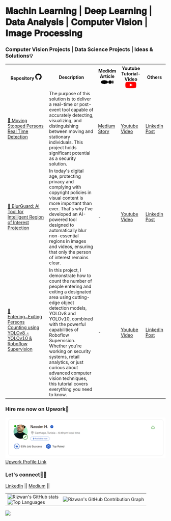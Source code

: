 # 𝐌𝐚𝐜𝐡𝐢𝐧 𝐋𝐞𝐚𝐫𝐧𝐢𝐧𝐠 | 𝐃𝐞𝐞𝐩 𝐋𝐞𝐚𝐫𝐧𝐢𝐧𝐠 | 𝐃𝐚𝐭𝐚 𝐀𝐧𝐚𝐥𝐲𝐬𝐢𝐬 | 𝐂𝐨𝐦𝐩𝐮𝐭𝐞𝐫 𝐕𝐢𝐬𝐢𝐨𝐧 | 𝐈𝐦𝐚𝐠𝐞 𝐏𝐫𝐨𝐜𝐞𝐬𝐬𝐢𝐧𝐠





<h3> Computer Vision Projects | Data Science Projects | Ideas & Solutions💡</h3>

<table>
<tr>  
    <th> Repository <img src="images/gh.png" width="20" height="20"></th>  
    <th>Description</th>  
    <th>Medidm Article <img src="images/md.svg" width="40" height="20"> </th>  
    <th>Youtube Tutorial- Video <img src="images/yt.png" width="35" height="20"> </th>  
    <th>Others</th>  
</tr>
    <tr>
        <td> <a href="https://github.com/Nassimos07/Moving-Stopped-Persons-Real-Time-Detection-using-YOLOv8-or-YOLOv10-Roboflow_Supervision"> 🚀 Moving Stopped Persons Real Time Detection </a></td>
        <td>The purpose of this solution is to deliver a real-time or post-event tool capable of accurately detecting, visualizing, and distinguishing between moving and stationary individuals. This project holds significant potential as a security solution.</td>
        <td><a href="https://medium.com/@nassim.hammami98/moving-stopped-persons-detection-using-yolov8-yolov10-supervison-126bffaec954"> Medium Story </a></td>
        <td><a href="https://www.youtube.com/watch?v=2iE7njAYJfc&list=PLFyl9hXJyrf8_2-Zrl6CDXjHmzKwgD1ln&pp=gAQBiAQB"> Youtube Video </a></td>
        <td><a href="https://www.linkedin.com/posts/nassim-hammami-771015217_computervison-yolov8-yolov9-activity-7229528097463619585-pBlj?utm_source=share&utm_medium=member_desktop">LinkedIn Post</a></td>
    </tr>
    <tr>
        <td> <a href="https://github.com/Nassimos07/YOLOv8_YOLOv10_Person_segmentation_blurred_AI_solution"> 🚀 BlurGuard: AI Tool for Intelligent Region of Interest Protection
 </a></td>
        <td> In today's digital age, protecting privacy and complying with copyright policies in visual content is more important than ever. That's why I've developed an AI-powered tool designed to automatically blur non-essential regions in images and videos, ensuring that only the person of interest remains clear.</td>
        <td><a> - </a></td>
        <td><a href="https://www.youtube.com/watch?v=_MJZID5qaQE"> Youtube Video </a></td>
        <td><a href="https://www.linkedin.com/posts/nassim-hammami-771015217_computervision-yolov8-imageprocessing-activity-7232050148745383936-9wJ8?utm_source=share&utm_medium=member_desktop">LinkedIn Post</a></td>
    </tr>
        <tr>
        <td> <a href="https://github.com/Nassimos07/Entering-Exiting-Persons-Counting-using-YOLOv8-YOLOv10-Roboflow-Supervision"> 🚀Entering−Exiting Persons Counting using YOLOv8 -YOLOv10 & Roboflow Supervision

 </a></td>
        <td>In this project, I demonstrate how to count the number of people entering and exiting a designated area using cutting-edge object detection models, YOLOv8 and YOLOv10, combined with the powerful capabilities of Roboflow Supervision. Whether you're working on security systems, retail analytics, or just curious about advanced computer vision techniques, this tutorial covers everything you need to know.</td>
        <td><a> - </a></td>
        <td><a href="https://www.youtube.com/watch?v=cJAiuTkZmmE"> Youtube Video </a></td>
        <td><a href="https://www.linkedin.com/posts/nassim-hammami-771015217_excited-to-announce-my-latest-project-activity-7073713645519609856-S8q2?utm_source=share&utm_medium=member_desktop">LinkedIn Post</a></td>
    </tr>
  
</table>

<h3>Hire me now on Upwork🚀</h3>
<a href="https://www.upwork.com/freelancers/~013cf1e92a2b62e552">
    <img src="images/im.png" /> 
    Upwork Profile Link 
</a>

<h3> Let's connect🚀💪</h3>   

<a href="https://www.linkedin.com/in/nassim-hammami-771015217/">LinkedIn</a> ||
<a href="https://medium.com/@nassim.hammami98">Medium</a> ||

<table>
  <tr>
    <td>
      <img src="https://github-readme-stats.vercel.app/api?username=Nassimos07&show_icons=true&theme=github-compact&bg_color=FFFFFF" alt="Rizwan's GitHub stats"/>
      <br>
      <img src="https://github-readme-stats.vercel.app/api/top-langs/?username=Nassimos07&layout=compact&bg_color=FFFFFF&theme=github-compact" alt="Top Languages"/>
    </td>
    <td>
      <img src="https://github-readme-activity-graph.vercel.app/graph?username=Nassimos07&bg_color=FFFFFF&point=FF64DA&line=111F68&title_color=1E90FF&color=000000" alt="Rizwan's GitHub Contribution Graph"/>
    </td>
  </tr>
</table>

![](https://komarev.com/ghpvc/?username=Nassimos07&label=Visitors&color=brightgreen)

